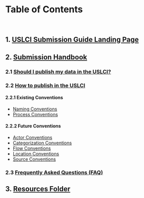 # Table of Contents
<br>

## 1. [USLCI Submission Guide Landing Page](README.md)

## 2. [Submission Handbook](submission-handbook.md)

### 2.1 [Should I publish my data in the USLCI?](should-i-publish-in-the-uslci.md)

### 2.2 [How to publish in the USLCI](how-to-publish-in-the-uslci.md)

#### 2.2.1 Existing Conventions
* [Naming Conventions](naming-conventions.md)
* [Process Conventions](process-conventions.md)

#### 2.2.2 Future Conventions
  * [Actor Conventions](actor-conventions.md)
  * [Categorization Conventions](categorization-conventions.md)
  * [Flow Conventions](flow-conventions.md)
  * [Location Conventions](location-conventions.md)
  * [Source Conventions](source-conventions.md)

### 2.3 [Frequently Asked Questions (FAQ)](faq.md)

## 3. [Resources Folder][resources_folder]

[markdown]: https://daringfireball.net/projects/markdown/    
[resources_folder]: https://github.com/zcoventry/Submission-Guide/tree/master/resources
